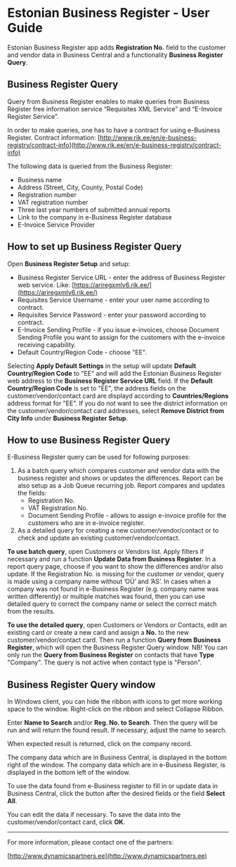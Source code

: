 ---
---
# Estonian Business Register - User Guide
Estonian Business Register app adds **Registration No.** field to the customer and vendor data in Business Central and a functionality **Business Register Query**.

## Business Register Query
Query from Business Register enables to make queries from Business Register free information service “Requisites XML Service” and “E-Invoice Register Service”. 

In order to make queries, one has to have a contract for using e-Business Register. Contract information:
[http://www.rik.ee/en/e-business-registry/contract-info](http://www.rik.ee/en/e-business-registry/contract-info)

The following data is queried from the Business Register:
* Business name
* Address (Street, City, County, Postal Code)
* Registration number
* VAT registration number
* Three last year numbers of submitted annual reports
* Link to the company in e-Business Register database
* E-Invoice Service Provider
 
## How to set up Business Register Query
Open **Business Register Setup** and setup:
* Business Register Service URL - enter the address of Business Register web service. Like: [https://ariregxmlv6.rik.ee/](https://ariregxmlv6.rik.ee/)  
* Requisites Service Username - enter your user name according to contract.  
* Requisites Service Password - enter your password according to contract.
* E-Invoice Sending Profile - if you issue e-invoices, choose Document Sending Profile you want to assign for the customers with the e-invoice receiving capability.
* Default Country/Region Code - choose "EE". 

Selecting **Apply Default Settings** in the setup will update **Default Country/Region Code** to "EE" and will add the Estonian Business Register web address to the **Business Register Service URL** field.
If the **Default Country/Region Code** is set to "EE", the address fields on the customer/vendor/contact card are displayd according to **Countries/Regions** address format for "EE".
If you do not want to see the district information on the customer/vendor/contact card addresses, select **Remove District from City Info** under **Business Register Setup**. 

## How to use Business Register Query
E-Business Register query can be used for following purposes:
1. As a batch query which compares customer and vendor data with the business register and shows or updates the differences. Report can be also setup as a Job Queue recurring job. Report compares and updates the fields: 
   * Registration No.
   * VAT Registration No.
   * Document Sending Profile - allows to assign e-invoice profile for the customers who are in e-invoice register.
2. As a detailed query for creating a new customer/vendor/contact or to check and update an existing customer/vendor/contact.
 
**To use batch query**, open Customers or Vendors list. Apply filters if necessary and run a function **Update Data from Business Register**. In a report query page, choose if you want to show the differences and/or also update.
If the Registration No. is missing for the customer or vendor, query is made using a company name without ’OÜ’ and ’AS’.
In cases when a company was not found in e-Business Register (e.g. company name was written differently) or multiple matches was found, then you can use detailed query to correct the company name or select the correct match from the results.

**To use the detailed query**, open Customers or Vendors or Contacts, edit an existing card or create a new card and assign a **No.** to the new customer/vendor/contact card. Then run a function **Query from Business Register**, which will open the Business Register Query window. 
NB! You can only run the **Query from Business Register** on contacts that have **Type** "Company". The query is not active when contact type is "Person". 

## Business Register Query window
In Windows client, you can hide the ribbon with icons to get more working space to the window. Right-click on the ribbon and select Collapse Ribbon.

Enter **Name to Search** and/or **Reg. No. to Search**. Then the query will be run and will return the found result. If necessary, adjust the name to search. 

When expected result is returned, click on the company record.

The company data which are in Business Central, is displayed in the bottom right of the window. The company data which are in e-Business Register, is displayed in the bottom left of the window.

To use the data found from e-Business register to fill in or update data in Business Central, click the button after the desired fields or the field **Select All**.

You can edit the data if necessary. To save the data into the customer/vendor/contact card, click **OK**.

***

For more information, please contact one of the partners:

[http://www.dynamicspartners.ee](http://www.dynamicspartners.ee)
